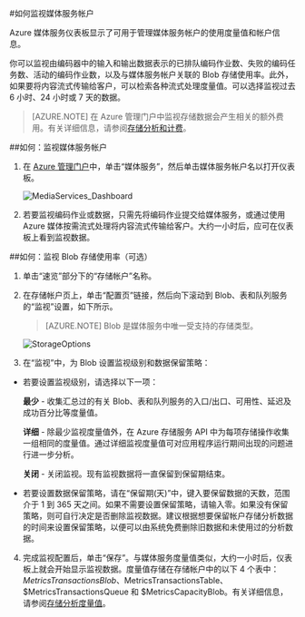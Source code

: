 <properties 
	pageTitle="监视媒体服务帐户" 
	description="介绍如何在 Azure 中为媒体服务帐户配置监视。" 
	services="media-services" 
	documentationCenter="" 
	authors="juliako" 
	manager="erikre" 
	editor=""/>  


<tags 
	ms.service="media-services" 
	ms.date="06/22/2016" 
	wacn.date=""/>

#<a id="monitormediaservicesaccount"></a>如何监视媒体服务帐户

Azure 媒体服务仪表板显示了可用于管理媒体服务帐户的使用度量值和帐户信息。

你可以监视由编码器中的输入和输出数据表示的已排队编码作业数、失败的编码任务数、活动的编码作业数，以及与媒体服务帐户关联的 Blob 存储使用率。此外，如果要将内容流式传输给客户，可以检索各种流式处理度量值。可以选择监视过去 6 小时、24 小时或 7 天的数据。
 
>[AZURE.NOTE] 在 Azure 管理门户中监视存储数据会产生相关的额外费用。有关详细信息，请参阅[存储分析和计费](https://msdn.microsoft.com/zh-cn/library/azure/hh360997.aspx)。

##<a id="configuremonitoring"></a>如何：监视媒体服务帐户

1. 在 [Azure 管理门户](https://manage.windowsazure.cn/)中，单击“媒体服务”，然后单击媒体服务帐户名以打开仪表板。

	![MediaServices\_Dashboard][dashboard]

2. 若要监视编码作业或数据，只需先将编码作业提交给媒体服务，或通过使用 Azure 媒体按需流式处理将内容流式传输给客户。大约一小时后，应可在仪表板上看到监视数据。

##<a id="configuringstorage"></a>如何：监视 Blob 存储使用率（可选）
1. 单击“速览”部分下的“存储帐户”名称。
2. 在存储帐户页上，单击“配置页”链接，然后向下滚动到 Blob、表和队列服务的“监视”设置，如下所示。

	>[AZURE.NOTE] Blob 是媒体服务中唯一受支持的存储类型。

	![StorageOptions][storage_options_scoped]

3. 在“监视”中，为 Blob 设置监视级别和数据保留策略：

-  若要设置监视级别，请选择以下一项：

      **最少** - 收集汇总过的有关 Blob、表和队列服务的入口/出口、可用性、延迟及成功百分比等度量值。

      **详细** - 除最少监视度量值外，在 Azure 存储服务 API 中为每项存储操作收集一组相同的度量值。通过详细监视度量值可对应用程序运行期间出现的问题进行进一步分析。

      **关闭** - 关闭监视。现有监视数据将一直保留到保留期结束。

- 若要设置数据保留策略，请在“保留期(天)”中，键入要保留数据的天数，范围介于 1 到 365 天之间。如果不需要设置保留策略，请输入零。如果没有保留策略，则可自行决定是否删除监视数据。建议根据想要保留帐户存储分析数据的时间来设置保留策略，以便可以由系统免费删除旧数据和未使用过的分析数据。

4. 完成监视配置后，单击“保存”。与媒体服务度量值类似，大约一小时后，仪表板上就会开始显示监视数据。度量值存储在存储帐户中的以下 4 个表中：$MetricsTransactionsBlob、$MetricsTransactionsTable、$MetricsTransactionsQueue 和 $MetricsCapacityBlob。有关详细信息，请参阅[存储分析度量值](https://msdn.microsoft.com/zh-cn/library/azure/hh343258.aspx)。



<!-- Images -->

[dashboard]: ./media/media-services-monitor-services-account/media-services-dashboard.png
[storage_options_scoped]: ./media/media-services-monitor-services-account/storagemonitoringoptions_scoped.png

 

<!---HONumber=Mooncake_Quality_Review_1202_2016-->